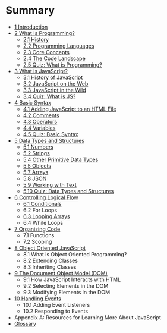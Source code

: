 # Summary

* [1 Introduction](README.md)
* [2 What Is Programming?](what-is-programming/README.md)
  * [2.1 History](what-is-programming/history.md)
  * [2.2 Programming Languages](what-is-programming/23-programming-languages.md)
  * [2.3 Core Concepts](what-is-programming/core-concepts.md)
  * [2.4 The Code Landscape](what-is-programming/24-the-code-landscape.md)
  * [2.5 Quiz: What is Programming?](what-is-programming/section-1-quiz.md)
* [3 What is JavaScript?](what-is-javascript/README.md)
  * [3.1 History of JavaScript](what-is-javascript/31-history-of-javascript.md)
  * [3.2 JavaScript on the Web](what-is-javascript/32-javascript-on-the-web.md)
  * [3.3 JavaScript in the Wild](what-is-javascript/33-javascript-in-the-wild.md)
  * [3.4 Quiz: What is JS? ](what-is-javascript/34-quiz-what-is-js.md)
* [4 Basic Syntax](basic-syntax/README.md)
  * [4.1 Adding JavaScript to an HTML File](basic-syntax/41-adding-javascript-to-an-html-file.md)
  * [4.2 Comments](basic-syntax/comments.md)
  * [4.3 Operators](basic-syntax/43-operators.md)
  * [4.4 Variables](basic-syntax/45-variables.md)
  * [4.5 Quiz: Basic Syntax](basic-syntax/46-quiz-basic-syntax.md)
* [5 Data Types and Structures](data-types/README.md)
  * [5.1 Numbers](data-types/51-numbers.md)
  * [5.2 Strings](data-types/52-strings.md)
  * [5.4 Other Primitive Data Types](data-types/54-other-primitive-data-types.md)
  * [5.5 Objects](data-types/55-objects.md)
  * [5.7 Arrays](data-types/55-arrays.md)
  * [5.8 JSON](data-types/57-json.md)
  * [5.9 Working with Text](data-types/58-working-with-text.md)
  * [5.10 Quiz: Data Types and Structures](data-types/510-quiz-data-types-and-structures.md)
* [6 Controlling Logical Flow](controlling-logical-flow/README.md)
  * [6.1 Conditionals](controlling-logical-flow/61-conditionals.md)
  * 6.2 For Loops
  * [6.3 Looping Arrays](controlling-logical-flow/63-forof-loops.md)
  * 6.4 While Loops
* [7 Organizing Code](organizing-code/README.md)
  * 7.1 Functions
  * 7.2 Scoping
* [8 Object Oriented JavaScript](object-oriented-javascript/README.md)
  * 8.1 What is Object Oriented Programming?
  * 8.2 Extending Classes
  * 8.3 Inheriting Classes
* [9 The Document Object Model \(DOM\)](the-document-object-model/README.md)
  * 9.1 How JavaScript Interacts with HTML
  * 9.2 Selecting Elements in the DOM
  * 9.3 Modifying Elements in the DOM
* [10 Handling Events](handling-events/README.md)
  * 10.1 Adding Event Listeners
  * 10.2 Responding to Events
* Appendix A: Resources for Learning More About JavaScript
* [Glossary](/GLOSSARY.md)

